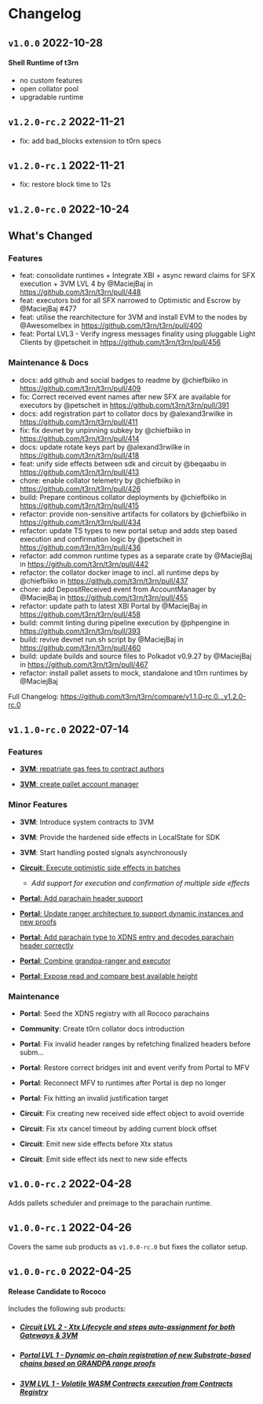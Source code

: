 # Changelog

## `v1.0.0` 2022-10-28
#### Shell Runtime of t3rn
* no custom features
* open collator pool
* upgradable runtime

## `v1.2.0-rc.2` 2022-11-21
* fix: add bad_blocks extension to t0rn specs

## `v1.2.0-rc.1` 2022-11-21
* fix: restore block time to 12s

## `v1.2.0-rc.0` 2022-10-24
## What's Changed

### Features
* feat: consolidate runtimes + Integrate XBI + async reward claims for SFX execution + 3VM LVL 4 by @MaciejBaj in https://github.com/t3rn/t3rn/pull/448
* feat: executors bid for all SFX narrowed to Optimistic and Escrow by @MaciejBaj #477
* feat: utilise the rearchitecture for 3VM and install EVM to the nodes by @AwesomeIbex in https://github.com/t3rn/t3rn/pull/400
* feat: Portal LVL3 - Verify ingress messages finality using pluggable Light Clients by @petscheit in https://github.com/t3rn/t3rn/pull/456

### Maintenance & Docs
* docs: add github and social badges to readme by @chiefbiiko in https://github.com/t3rn/t3rn/pull/409
* fix: Correct received event names after new SFX are available for executors by @petscheit in https://github.com/t3rn/t3rn/pull/391
* docs: add registration part to collator docs by @alexand3rwilke in https://github.com/t3rn/t3rn/pull/411
* fix: fix devnet by unpinning subkey by @chiefbiiko in https://github.com/t3rn/t3rn/pull/414
* docs: update rotate keys part by @alexand3rwilke in https://github.com/t3rn/t3rn/pull/418
* feat: unify side effects between sdk and circuit  by @beqaabu in https://github.com/t3rn/t3rn/pull/413
* chore: enable collator telemetry by @chiefbiiko in https://github.com/t3rn/t3rn/pull/426
* build: Prepare continous collator deployments by @chiefbiiko in https://github.com/t3rn/t3rn/pull/415
* refactor: provide non-sensitive artifacts for collators by @chiefbiiko in https://github.com/t3rn/t3rn/pull/434
* refactor: update TS types to new portal setup and adds step based execution and confirmation logic by @petscheit in https://github.com/t3rn/t3rn/pull/436
* refactor: add common runtime types as a separate crate by @MaciejBaj in https://github.com/t3rn/t3rn/pull/442
* refactor: the collator docker image to incl. all runtime deps by @chiefbiiko in https://github.com/t3rn/t3rn/pull/437
* chore: add DepositReceived event from AccountManager by @MaciejBaj in https://github.com/t3rn/t3rn/pull/455
* refactor: update path to latest XBI Portal by @MaciejBaj in https://github.com/t3rn/t3rn/pull/458
* build: commit linting during pipeline execution by @phpengine in https://github.com/t3rn/t3rn/pull/393
* build: revive devnet run.sh script by @MaciejBaj in https://github.com/t3rn/t3rn/pull/460
* build: update builds and source files to Polkadot v0.9.27 by @MaciejBaj in https://github.com/t3rn/t3rn/pull/467
* refactor: install pallet assets to mock, standalone and t0rn runtimes by @MaciejBaj 

Full Changelog: https://github.com/t3rn/t3rn/compare/v1.1.0-rc.0...v1.2.0-rc.0

## `v1.1.0-rc.0` 2022-07-14

### Features
- [**3VM**: repatriate gas fees to contract authors](https://github.com/t3rn/t3rn/pull/295)

- [**3VM**: create pallet account manager](https://github.com/t3rn/t3rn/pull/273)


### Minor Features
- **3VM**: Introduce system contracts to 3VM 

- **3VM**: Provide the hardened side effects in LocalState for SDK  

- **3VM**: Start handling posted signals asynchronously

- [**Circuit**: Execute optimistic side effects in batches](https://github.com/t3rn/t3rn/pull/306)
   - _Add support for execution and confirmation of multiple side effects_

- [**Portal**: Add parachain header support](https://github.com/t3rn/t3rn/commit/aa1eb714bf9e70dde3822bb3a2533d59ddc54a30)

- [**Portal**: Update ranger architecture to support dynamic instances and new proofs](https://github.com/t3rn/t3rn/commit/b2bb50d8fd73503ff83e8fe012f392e9d63f36ac)

- [**Portal**: Add parachain type to XDNS entry and decodes parachain header correctly](https://github.com/t3rn/t3rn/commit/27e62f14817c7b8839d0f354877069c82de0f700)

- [**Portal**: Combine grandpa-ranger and executor](https://github.com/t3rn/t3rn/commit/92c12564977a0db951369c3fdc6e1f948bb1ddb5)


- [**Portal**: Expose read and compare best available height]()


### Maintenance  

- **Portal**: Seed the XDNS registry with all Rococo parachains

- **Community**: Create t0rn collator docs introduction

- **Portal**: Fix invalid header ranges by refetching finalized headers before subm… 

- **Portal**: Restore correct bridges init and event verify from Portal to MFV

- **Portal**: Reconnect MFV to runtimes after Portal is dep no longer

- **Portal**: Fix hitting an invalid justification target

- **Circuit**: Fix creating new received side effect object to avoid override

- **Circuit**: Fix xtx cancel timeout by adding current block offset

- **Circuit**: Emit new side effects before Xtx status

- **Circuit**: Emit side effect ids next to new side effects

## `v1.0.0-rc.2` 2022-04-28

Adds pallets scheduler and preimage to the parachain runtime.

## `v1.0.0-rc.1` 2022-04-26

Covers the same sub products as `v1.0.0-rc.0` but fixes the collator setup.

## `v1.0.0-rc.0` 2022-04-25
#### Release Candidate to Rococo

Includes the following sub products:

- #####  [Circuit LVL 2 - Xtx Lifecycle and steps auto-assignment for both Gateways & 3VM](https://github.com/t3rn/t3rn/pull/279)
- #####  [Portal LVL 1 - Dynamic on-chain registration of new Substrate-based chains based on GRANDPA range proofs](https://github.com/t3rn/t3rn/tree/development/pallets/circuit-portal)
- #####  [3VM LVL 1 - Volatile WASM Contracts execution from Contracts Registry](https://github.com/t3rn/t3rn/pull/270)
